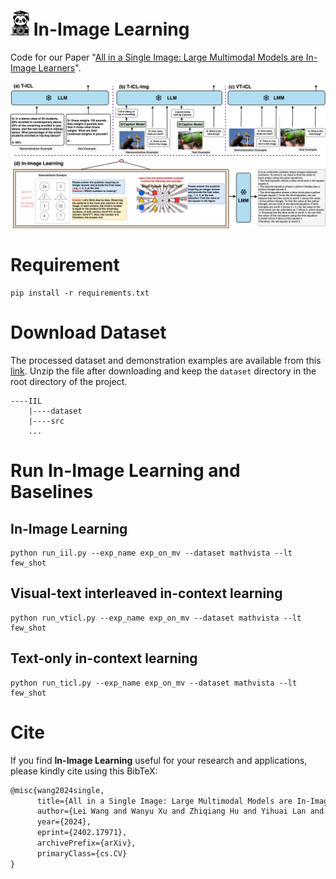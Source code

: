 # <img src="logo_i2l.jpg" width="30" height="40"> In-Image Learning 
Code for our Paper "[All in a Single Image: Large Multimodal Models are In-Image Learners](https://arxiv.org/abs/2402.17971)".

![IIL case](Figure1.jpg)


# Requirement
```shell
pip install -r requirements.txt
```

# Download Dataset
The processed dataset and demonstration examples are available from this [link](https://drive.google.com/file/d/1eL3BnWPMLJxm3iAptX_QQRuijW9dl9AM/view?usp=sharing).
Unzip the file after downloading and keep the ```dataset``` directory in the root directory of the project.
```text
----IIL
    |----dataset
    |----src
    ...
```
# Run In-Image Learning and Baselines
## In-Image Learning
```shell
python run_iil.py --exp_name exp_on_mv --dataset mathvista --lt few_shot
```

## Visual-text interleaved in-context learning
```shell
python run_vticl.py --exp_name exp_on_mv --dataset mathvista --lt few_shot
```

## Text-only in-context learning
```shell
python run_ticl.py --exp_name exp_on_mv --dataset mathvista --lt few_shot
```

# Cite
If you find **In-Image Learning** useful for your research and applications, please kindly cite using this BibTeX:
```latex
@misc{wang2024single,
      title={All in a Single Image: Large Multimodal Models are In-Image Learners}, 
      author={Lei Wang and Wanyu Xu and Zhiqiang Hu and Yihuai Lan and Shan Dong and Hao Wang and Roy Ka-Wei Lee and Ee-Peng Lim},
      year={2024},
      eprint={2402.17971},
      archivePrefix={arXiv},
      primaryClass={cs.CV}
}
```
